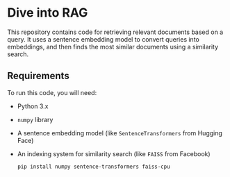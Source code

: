 # Dive into RAG

This repository contains code for retrieving relevant documents based on a query. It uses a sentence embedding model to convert queries into embeddings, and then finds the most similar documents using a similarity search. 

## Requirements
To run this code, you will need:
- Python 3.x
- `numpy` library
- A sentence embedding model (like `SentenceTransformers` from Hugging Face)
- An indexing system for similarity search (like `FAISS` from Facebook)

   ```bash
   pip install numpy sentence-transformers faiss-cpu
   ```

   
